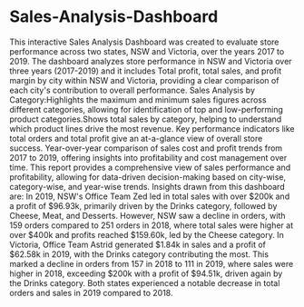 # Sales-Analysis-Dashboard
This interactive Sales Analysis Dashboard was created to evaluate store performance across two states, NSW and Victoria, over the years 2017 to 2019.
The dashboard analyzes store performance in NSW and Victoria over three years (2017-2019) and it includes
Total profit, total sales, and profit margin by city within NSW and Victoria, providing a clear comparison of each city's contribution to overall performance.
Sales Analysis by Category:Highlights the maximum and minimum sales figures across different categories, allowing for identification of top and low-performing product categories.Shows total sales by category, helping to understand which product lines drive the most revenue.
Key performance indicators like total orders and total profit give an at-a-glance view of overall store success.
Year-over-year comparison of sales cost and profit trends from 2017 to 2019, offering insights into profitability and cost management over time.
This report provides a comprehensive view of sales performance and profitability, allowing for data-driven decision-making based on city-wise, category-wise, and year-wise trends.
Insights drawn from this dashboard are: 
In 2019, NSW's Office Team Zed led in total sales with over $200k and a profit of $96.93k, primarily driven by the Drinks category, followed by Cheese, Meat, and Desserts. However, NSW saw a decline in orders, with 159 orders compared to 251 orders in 2018, where total sales were higher at over $400k and profits reached $159.60k, led by the Cheese category. In Victoria, Office Team Astrid generated $1.84k in sales and a profit of $62.58k in 2019, with the Drinks category contributing the most. This marked a decline in orders from 157 in 2018 to 111 in 2019, where sales were higher in 2018, exceeding $200k with a profit of $94.51k, driven again by the Drinks category. Both states experienced a notable decrease in total orders and sales in 2019 compared to 2018.
